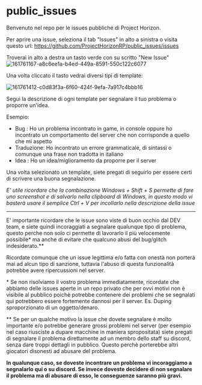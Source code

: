 # public_issues
Benvenuto nel repo per le issues pubbliche di Project Horizon.

Per aprire una issue, seleziona il tab "Issues" in alto a sinistra o visita questo url: https://github.com/ProjectHorizonRP/public_issues/issues

Troverai in alto a destra un tasto verde con su scritto "New Issue"
![161761167-a8c6ee1a-b4ed-449a-8591-550c122c6077](https://user-images.githubusercontent.com/14958556/161768361-bec5b100-8992-4036-924d-096922e9e61d.png)


Una volta cliccato il tasto vedrai diversi tipi di template:

![161761412-c0d83f3a-6f60-424f-9efa-7a917c4bbb16](https://user-images.githubusercontent.com/14958556/161768395-30350d71-84fe-467c-ae9d-da233b639e32.png)


Segui la descrizione di ogni template per segnalare il tuo problema o proporre un'idea.

Esempio:

* Bug : Ho un problema incontrato in game, in console oppure ho incontrato un comportamento del server che non corrisponde a quello che mi aspetto
* Traduzione: Ho incontrato un errore grammaticale, di sintassi o comunque una frase non tradotta in italiano
* Idea : Ho un idea/miglioramento da proporre per il server

Una volta selezionato un template, siete pregati di seguirlo per essere certi di scrivere una buona segnalazione.

*E' utile ricordare che la combinazione Windows + Shift + S permette di fare uno screenshot e di salvarlo nella clipboard di Windows, in questo modo vi basterà usare il semplice Ctrl + V per incollarlo nella descrizione della issue*

--------------

E' importante ricordare che le issue sono viste di buon occhio dal DEV team, e siete quindi incoraggiati a segnalare qualunque tipo di problema, questo perche non solo ci permette di lavorarlo il più velocemente possibile* ma anche di evitare che qualcuno abusi del bug/glitch indesiderato.**

Ricordate comunque che un issue legittima e/o fatta con onestà non porterà mai ad alcun tipo di sanzione, tuttavia l'abuso di questa funzionalità potrebbe avere ripercussioni nel server.

\* Se non risolviamo il vostro problema immediatamente, ricordate che abbiamo delle issues aperte in un repo privato che per ovvi motivi non è visibile al pubblico poichè potrebbe contenere dei problemi che se segnalati qui potrebbero essere fortemente dannosi per il server.
Es. Duping sproporzionato di un oggetto/denaro.

\** Se per un qualche motivo la issue che dovete segnalare è molto importante e/o potrebbe generare grossi problemi nel server (per esempio nel caso riusciste a dupare macchine in maniera spropositata) siete pregati di segnalare il problema direttamente ad un membro dello staff su discord, senza dare troppi dettagli in pubblico. Questo perchè porterebbe altri giocatori disonesti ad abusare del problema.

**In qualunque caso, se doveste incontrare un problema vi incoraggiamo a segnalarlo qui o su discord.
Se invece doveste decidere di non segnalare il problema ma di abusare di esso, le conseguenze saranno più gravi.**
